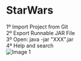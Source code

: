 # StarWars
1º Import Project from Git\
2º Export Runnable JAR File\
3º Open: java -jar "XXX".jar\
4º Help and search\
![Image 1](https://github.com/mikiyu/StarWarsCaveLav/blob/master/src/api/Menu.png?raw=true)
